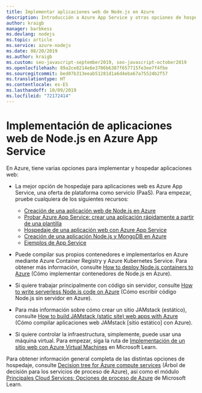 ```yaml
---
title: Implementar aplicaciones web de Node.js en Azure
description: Introducción a Azure App Service y otras opciones de hospedaje para aplicaciones web, incluidas las aplicaciones web progresivas (PWA)
author: kraigb
manager: barbkess
ms.devlang: nodejs
ms.topic: article
ms.service: azure-nodejs
ms.date: 08/20/2019
ms.author: kraigb
ms.custom: seo-javascript-september2019, seo-javascript-october2019
ms.openlocfilehash: 89a2ce8214e6e3706b6387f657715fe3ee7f4fbe
ms.sourcegitcommit: bed07b313eeab51281d1a6d4eba67a75524b2f57
ms.translationtype: HT
ms.contentlocale: es-ES
ms.lasthandoff: 10/09/2019
ms.locfileid: "72172414"
---
```

# <a name="deploy-nodejs-web-apps-to-azure-app-service"></a>Implementación de aplicaciones web de Node.js en Azure App Service

En Azure, tiene varias opciones para implementar y hospedar aplicaciones web:

- La mejor opción de hospedaje para aplicaciones web es Azure App Service, una oferta de plataforma como servicio (PaaS). Para empezar, pruebe cualquiera de los siguientes recursos:

  - [Creación de una aplicación web de Node.js en Azure](/azure/app-service/app-service-web-get-started-nodejs)
  - [Probar Azure App Service: crear una aplicación rápidamente a partir de una plantilla](https://code.visualstudio.com/tryappservice/?utm_source=msftdocs&utm_medium=microsoft&utm_campaign=tryappservice)
  - [Hospedaje de una aplicación web con Azure App Service](/learn/modules/host-a-web-app-with-azure-app-service/index)
  - [Creación de una aplicación Node.js y MongoDB en Azure](/azure/app-service/app-service-web-tutorial-nodejs-mongodb-app)
  - [Ejemplos de App Service](/samples/browse/?languages=javascript%2Cnodejs&products=azure-app-service)

- Puede compilar sus propios contenedores e implementarlos en Azure mediante Azure Container Registry y Azure Kubernetes Service. Para obtener más información, consulte [How to deploy Node.js containers to Azure](node-howto-deploy-containers.md) (Cómo implementar contenedores de Node.js en Azure).

- Si quiere trabajar principalmente con código sin servidor, consulte [How to write serverless Node.js code on Azure](node-howto-write-serverless-code.md) (Cómo escribir código Node.js sin servidor en Azure).

- Para más información sobre cómo crear un sitio JAMstack (estático), consulte [How to build JAMstack (static site) web apps with Azure](node-howto-create-static-site-jamstack.md) (Cómo compilar aplicaciones web JAMstack [sitio estático] con Azure).

- Si quiere controlar la infraestructura, simplemente, puede usar una máquina virtual. Para empezar, siga la ruta de [Implementación de un sitio web con Azure Virtual Machines](/learn/paths/deploy-a-website-with-azure-virtual-machines/) en Microsoft Learn.

Para obtener información general completa de las distintas opciones de hospedaje, consulte [Decision tree for Azure compute services](/azure/architecture/guide/technology-choices/compute-decision-tree) (Árbol de decisión para los servicios de proceso de Azure), así como el módulo [Principales Cloud Services: Opciones de proceso de Azure](/learn/modules/intro-to-azure-compute/) de Microsoft Learn.
